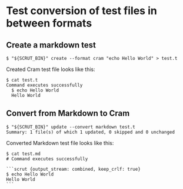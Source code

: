 # Test conversion of test files in between formats

## Create a markdown test

```scrut
$ "${SCRUT_BIN}" create --format cram "echo Hello World" > test.t
```

Created Cram test file looks like this:

```scrut
$ cat test.t
Command executes successfully
  $ echo Hello World
  Hello World
```

## Convert from Markdown to Cram

```scrut
$ "${SCRUT_BIN}" update --convert markdown test.t
Summary: 1 file(s) of which 1 updated, 0 skipped and 0 unchanged
```

Converted Markdown test file looks like this:

````scrut
$ cat test.md
# Command executes successfully

```scrut {output_stream: combined, keep_crlf: true}
$ echo Hello World
Hello World
```
````
